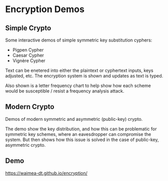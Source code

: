 # Encryption Demos

## Simple Crypto

Some interactive demos of simple symmetric key substitution cyphers:

- Pigpen Cypher
- Caesar Cypher
- Vignère Cypher

Text can be enetered into either the plaintext or cyphertext inputs, keys adjusted, etc. The encryption system is shown and updates as text is typed. 

Also shown is a letter frequency chart to help show how each scheme would be susceptible / resist a frequency analysis attack.

## Modern Crypto

Demos of modern symmetric and asymmetric (public-key) crypto.

The demo show the key distribution, and how this can be problematic for symmetric key schemes, where an eavesdropper can compromise the system. But then shows how this issue is solved in the case of public-key, asymmetric crypto.

## Demo

https://waimea-dt.github.io/encryption/

